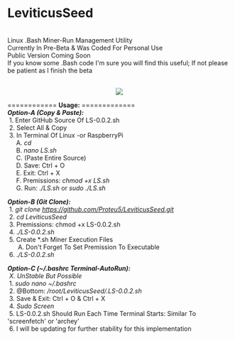 <b>LeviticusSeed</b>
====================
<br>
Linux .Bash Miner-Run Management Utility
<br>
Currently In Pre-Beta & Was Coded For Personal Use
<br>
Public Version Coming Soon
<br>
If you know some .Bash code I'm sure you will find this useful; If not please be patient as I finish the beta
<br>
<br>
  <p align="center">
    <img src="http://i.imgur.com/KaFxyJf.png">
  </p>
============
<b>Usage:</b>
=============
<br>
  <b><i>Option-A (Copy & Paste):</i></b><br>
    &nbsp;1. Enter GitHub Source Of LS-0.0.2.sh<br>
    &nbsp;2. Select All & Copy<br>
    &nbsp;3. In Terminal Of Linux -or RaspberryPi<br>
      &nbsp; &nbsp; &nbsp;A. <i>cd</i><br>
      &nbsp; &nbsp; &nbsp;B. <i>nano LS.sh</i><br>
      &nbsp; &nbsp; &nbsp;C. (Paste Entire Source)<br>
      &nbsp; &nbsp; &nbsp;D. Save: Ctrl + O<br>
      &nbsp; &nbsp; &nbsp;E. Exit: Ctrl + X<br>
      &nbsp; &nbsp; &nbsp;F. Premissions: <i>chmod +x LS.sh</i><br>
      &nbsp; &nbsp; &nbsp;G. Run: <i>./LS.sh</i> or <i>sudo ./LS.sh</i><br>
  
 <b><i>Option-B (Git Clone):</i></b><br>
     &nbsp;1. <i>git clone https://github.com/Proteu5/LeviticusSeed.git</i><br>
     &nbsp;2. <i>cd LeviticusSeed</i><br>
     &nbsp;3. Premissions: </i>chmod +x LS-0.0.2.sh</i><br>
     &nbsp;4. <i>./LS-0.0.2.sh</i><br>
     &nbsp;5. Create *.sh Miner Execution Files<br>
     &nbsp; &nbsp; &nbsp; A. Don't Forget To Set Premission To Executable<br>
     &nbsp;6. <i>./LS-0.0.2.sh</i><br>
  
  <b><i>Option-C (~/.bashrc Terminal-AutoRun):</i></b><br>
    <i>&nbsp;X. UnStable But Possible</i><br>
     &nbsp;1. <i>sudo nano ~/.bashrc</i><br>
     &nbsp;2. @Bottom: <i>/root/LeviticusSeed/.LS-0.0.2.sh</i><br>
     &nbsp;3. Save & Exit: Ctrl + O & Ctrl + X<br>
     &nbsp;4. <i>Sudo Screen</i><br>
     &nbsp;5. LS-0.0.2.sh Should Run Each Time Terminal Starts: Similar To 'screenfetch' or 'archey'<br>
     &nbsp;6. I will be updating for further stability for this implementation<br>
    
    
    
